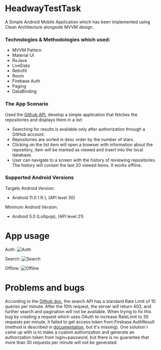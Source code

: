 # HeadwayTestTask

A Simple Android Mobile Application which has been implemented using Clean Architecture alongside MVVM design.


### Technologies & Methodologies which used:

- MVVM Pattern
- Material UI
- RxJava
- LiveData
- Retrofit
- Room
- Firebase Auth
- Paging
- DataBinding

### The App Scenario

Used the [Github API](https://docs.github.com/en/), develop a simple application that fetches the repositories and displays them in a list:
- Searching for results is available only after authorization through a GitHub account.
- Repositories are sorted in desc order by the number of stars.
- Clicking on the list item will open a browser with information about the repository, item will be marked as viewed and insert into the local database.
- User can navigate to a screen with the history of reviewing repositories. The history will contain the last 20 viewed items. It works offline.

### Supported Android Versions

Targets Android Version:
- Android 11.0 ( R ), (API level 30)

Minimum Android Version:
- Android 5.0 (Lollipop), (API level 21)

# App usage
Auth:
![Auth](https://i.imgur.com/3g45UFu.gifB)

Search:
![Search](https://media.giphy.com/media/d2IOau2ltxK5i1Lv1T/giphy.gif?cid=790b7611545ae1d61fe91ef023a85ee4402ecb2b25889edc&rid=giphy.gif&ct=g)

Offline:
![Offline](https://i.imgur.com/eU3x6w5.gif)

# Problems and bugs

According to the [Github doc](https://docs.github.com/en/rest/reference/search#rate-limit), the search API has a standard Rate Limit of 10 queries per minute. After the 10th request, the server will return 403, and further search and pagination will not be available. When trying to fix this bug by creating a request which uses OAuth to increase RateLimit to 30 requests per minute, it failed to get access token from Firebase AuthResult (method is described in [documentation](https://firebase.google.com/docs/auth/android/github-auth), but it's missing).
One solution I came up with is to make a custom authorization and generate an authorization token from login+password, but there is no guarantee that more than 30 requests per minute will not be generated.